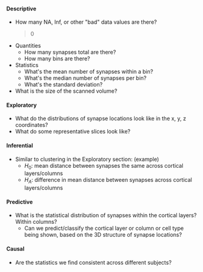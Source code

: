 #### Descriptive

-   How many NA, Inf, or other "bad" data values are there?  
    > 0
-   Quantities
    -   How many synapses total are there?  
    -   How many bins are there?  
-   Statistics
    -   What's the mean number of synapses within a bin?  
    -   What's the median number of synapses per bin?  
    -   What's the standard deviation?  
-   What is the size of the scanned volume?

#### Exploratory

-   What do the distributions of synapse locations look like in the x,
    y, z coordinates?  
-   What do some representative slices look like?

#### Inferential

-   Similar to clustering in the Exploratory section: (example)
    -   *H*<sub>0</sub>: mean distance between synapses the same across
        cortical layers/columns  
    -   *H*<sub>*A*</sub>: difference in mean distance between synapses
        across cortical layers/columns

#### Predictive

-   What is the statistical distribution of synapses within the cortical
    layers? Within columns?
    -   Can we predict/classify the cortical layer or column or cell
        type being shown, based on the 3D structure of synapse
        locations?

#### Causal

-   Are the statistics we find consistent across different subjects?
